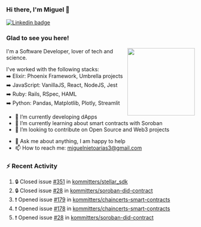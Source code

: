 ### Hi there, I'm Miguel 👋

<a href="https://linkedin.com/in/miguelnietoa/" target="_blank" rel="noopener noreferrer">
  <img src="https://img.shields.io/badge/-LinkedIn-0e76a8?style=flat-square&logo=Linkedin&logoColor=white" alt="Linkedin badge">
</a>
<!-- [![Website Badge](https://img.shields.io/badge/Website-3b5998?style=flat-square&logo=google-chrome&logoColor=white)](#notavailablenow#) 

<img src="https://i.imgur.com/tbrLrt5.gif" width=400 alt="Coding GIF" align="right"/>
-->


### Glad to see you here!
<a href="https://github.com/miguelnietoa"><img src="https://github-readme-stats-git-masterrstaa-rickstaa.vercel.app/api?username=miguelnietoa&show_icons=true&hide_border=true&count_private=true&include_all_commits=true&theme=tokyonight" height="180em" align="right"/></a>
I'm a Software Developer, lover of tech and science. 

I've worked with the following stacks:\
➡️ Elixir: Phoenix Framework, Umbrella projects\
➡️ JavaScript: VanillaJS, React, NodeJS, Jest\
➡️ Ruby: Rails, RSpec, HAML\
➡️ Python: Pandas, Matplotlib, Plotly, Streamlit

- 🔭 I’m currently developing dApps
- 🌱 I’m currently learning about smart contracts with Soroban
- 👯 I’m looking to contribute on Open Source and Web3 projects
<!-- 
- 😄 I just finished a Machine Learning course! 
- 🤔 I’m looking for help with ...
-->
- 💬 Ask me about anything, I am happy to help
- 📫 How to reach me: miguelnietoarias3@gmail.com


### ⚡ Recent Activity

<!--START_SECTION:activity-->
1. 🔒 Closed issue [#351](https://github.com/kommitters/stellar_sdk/issues/351) in [kommitters/stellar_sdk](https://github.com/kommitters/stellar_sdk)
2. 🔒 Closed issue [#28](https://github.com/kommitters/soroban-did-contract/issues/28) in [kommitters/soroban-did-contract](https://github.com/kommitters/soroban-did-contract)
3. ❗ Opened issue [#179](https://github.com/kommitters/chaincerts-smart-contracts/issues/179) in [kommitters/chaincerts-smart-contracts](https://github.com/kommitters/chaincerts-smart-contracts)
4. ❗ Opened issue [#178](https://github.com/kommitters/chaincerts-smart-contracts/issues/178) in [kommitters/chaincerts-smart-contracts](https://github.com/kommitters/chaincerts-smart-contracts)
5. ❗ Opened issue [#28](https://github.com/kommitters/soroban-did-contract/issues/28) in [kommitters/soroban-did-contract](https://github.com/kommitters/soroban-did-contract)
<!--END_SECTION:activity-->
